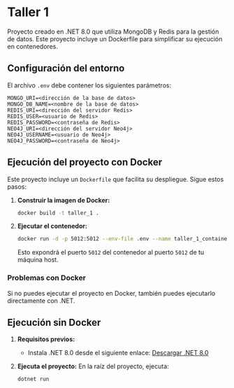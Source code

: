 # Taller 1

Proyecto creado en .NET 8.0 que utiliza MongoDB y Redis para la gestión de datos. Este proyecto incluye un Dockerfile para simplificar su ejecución en contenedores.

## Configuración del entorno

El archivo `.env` debe contener los siguientes parámetros:

```
MONGO_URI=<dirección de la base de datos>
MONGO_DB_NAME=<nombre de la base de datos>
REDIS_URI=<dirección del servidor Redis>
REDIS_USER=<usuario de Redis>
REDIS_PASSWORD=<contraseña de Redis>
NEO4J_URI=<dirección del servidor Neo4j>
NEO4J_USERNAME=<usuario de Neo4j>
NEO4J_PASSWORD=<contraseña de Neo4j>
```

## Ejecución del proyecto con Docker

Este proyecto incluye un `Dockerfile` que facilita su despliegue. Sigue estos pasos:

1. **Construir la imagen de Docker:**

   ```bash
   docker build -t taller_1 .
   ```

2. **Ejecutar el contenedor:**

   ```bash
   docker run -d -p 5012:5012 --env-file .env --name taller_1_container taller_1
   ```

   Esto expondrá el puerto `5012` del contenedor al puerto `5012` de tu máquina host.

### Problemas con Docker

Si no puedes ejecutar el proyecto en Docker, también puedes ejecutarlo directamente con .NET.

## Ejecución sin Docker

1. **Requisitos previos:**
   - Instala .NET 8.0 desde el siguiente enlace: [Descargar .NET 8.0](https://dotnet.microsoft.com/en-us/download)

2. **Ejecuta el proyecto:**
   En la raíz del proyecto, ejecuta:

   ```bash
   dotnet run
   ```
